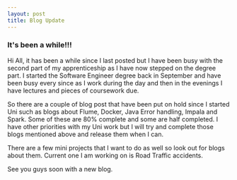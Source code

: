 ```yaml
---
layout: post
title: Blog Update
---
```




### It's been a while!!!

Hi All, it has been a while since I last posted but I have been busy with the second part of my apprenticeship as I have now stepped on the degree part. 
I started the Software Engineer degree back in September and have been busy every since as I work during the day and then in the evenings I have lectures and pieces of coursework due.

So there are a couple of blog post that have been put on hold since I started Uni such as blogs about Flume, Docker, Java Error handling, Impala and Spark. Some of these are 80% complete and some are half completed. I have other priorities with my Uni work but I will try and complete those blogs mentioned above and release them when I can. 

There are a few mini projects that I want to do as well so look out for blogs about them. Current one I am working on is Road Traffic accidents. 

See you guys soon with a new blog.
